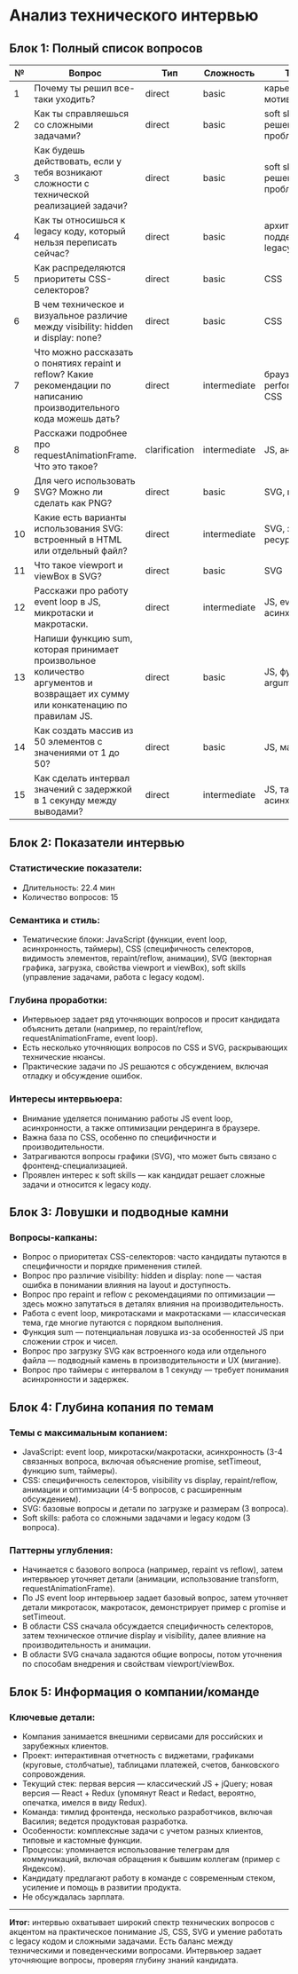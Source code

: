 # Анализ технического интервью

## Блок 1: Полный список вопросов

| №  | Вопрос                                                                                                 | Тип            | Сложность      | Темы           |
|-----|------------------------------------------------------------------------------------------------------|----------------|----------------|----------------|
| 1   | Почему ты решил все-таки уходить?                                                                     | direct         | basic          | карьера/мотивация|
| 2   | Как ты справляешься со сложными задачами?                                                           | direct         | basic          | soft skills/решение проблем |
| 3   | Как будешь действовать, если у тебя возникают сложности с технической реализацией задачи?           | direct         | basic          | soft skills/решение проблем |
| 4   | Как ты относишься к legacy коду, который нельзя переписать сейчас?                                  | direct         | basic          | архитектура/поддержка legacy |
| 5   | Как распределяются приоритеты CSS-селекторов?                                                        | direct         | basic          | CSS           |
| 6   | В чем техническое и визуальное различие между visibility: hidden и display: none?                     | direct         | basic          | CSS           |
| 7   | Что можно рассказать о понятиях repaint и reflow? Какие рекомендации по написанию производительного кода можешь дать? | direct         | intermediate   | браузер, performance, CSS |
| 8   | Расскажи подробнее про requestAnimationFrame. Что это такое?                                         | clarification  | intermediate   | JS, анимации  |
| 9   | Для чего использовать SVG? Можно ли сделать как PNG?                                                 | direct         | basic          | SVG, графика  |
| 10  | Какие есть варианты использования SVG: встроенный в HTML или отдельный файл?                         | direct         | intermediate   | SVG, загрузка ресурсов |
| 11  | Что такое viewport и viewBox в SVG?                                                                  | direct         | basic          | SVG           |
| 12  | Расскажи про работу event loop в JS, микротаски и макротаски.                                        | direct         | intermediate   | JS, event loop, асинхронность |
| 13  | Напиши функцию sum, которая принимает произвольное количество аргументов и возвращает их сумму или конкатенацию по правилам JS. | direct         | basic          | JS, функции, arguments |
| 14  | Как создать массив из 50 элементов с значениями от 1 до 50?                                          | direct         | basic          | JS, массивы   |
| 15  | Как сделать интервал значений с задержкой в 1 секунду между выводами?                                 | direct         | intermediate   | JS, таймеры, асинхронность |

## Блок 2: Показатели интервью

### Статистические показатели:
- Длительность: 22.4 мин
- Количество вопросов: 15

### Семантика и стиль:
- Тематические блоки: JavaScript (функции, event loop, асинхронность, таймеры), CSS (специфичность селекторов, видимость элементов, repaint/reflow, анимации), SVG (векторная графика, загрузка, свойства viewport и viewBox), soft skills (управление задачами, работа с legacy кодом).

### Глубина проработки:
- Интервьюер задает ряд уточняющих вопросов и просит кандидата объяснить детали (например, по repaint/reflow, requestAnimationFrame, event loop).
- Есть несколько уточняющих вопросов по CSS и SVG, раскрывающих технические нюансы.
- Практические задачи по JS решаются с обсуждением, включая отладку и обсуждение ошибок.

### Интересы интервьюера:
- Внимание уделяется пониманию работы JS event loop, асинхронности, а также оптимизации рендеринга в браузере.
- Важна база по CSS, особенно по специфичности и производительности.
- Затрагиваются вопросы графики (SVG), что может быть связано с фронтенд-специализацией.
- Проявлен интерес к soft skills — как кандидат решает сложные задачи и относится к legacy коду.

## Блок 3: Ловушки и подводные камни

### Вопросы-капканы:
- Вопрос о приоритетах CSS-селекторов: часто кандидаты путаются в специфичности и порядке применения стилей.
- Вопрос про различие visibility: hidden и display: none — частая ошибка в понимании влияния на layout и доступность.
- Вопрос про repaint и reflow с рекомендациями по оптимизации — здесь можно запутаться в деталях влияния на производительность.
- Работа с event loop, микротасками и макротасками — классическая тема, где многие путаются с порядком выполнения.
- Функция sum — потенциальная ловушка из-за особенностей JS при сложении строк и чисел.
- Вопрос про загрузку SVG как встроенного кода или отдельного файла — подводный камень в производительности и UX (мигание).
- Вопрос про таймеры с интервалом в 1 секунду — требует понимания асинхронности и задержек.

## Блок 4: Глубина копания по темам

### Темы с максимальным копанием:
- JavaScript: event loop, микротаски/макротаски, асинхронность (3-4 связанных вопроса, включая объяснение promise, setTimeout, функцию sum, таймеры).
- CSS: специфичность селекторов, visibility vs display, repaint/reflow, анимации и оптимизации (4-5 вопросов, с расширенным обсуждением).
- SVG: базовые вопросы и детали по загрузке и размерам (3 вопроса).
- Soft skills: работа со сложными задачами и legacy кодом (3 вопроса).

### Паттерны углубления:
- Начинается с базового вопроса (например, repaint vs reflow), затем интервьюер уточняет детали (анимации, использование transform, requestAnimationFrame).
- По JS event loop интервьюер задает базовый вопрос, затем уточняет детали микротасок, макротасок, демонстрирует пример с promise и setTimeout.
- В области CSS сначала обсуждается специфичность селекторов, затем техническое отличие display и visibility, далее влияние на производительность и анимации.
- В области SVG сначала задаются общие вопросы, потом уточнения по способам внедрения и свойствам viewport/viewBox.

## Блок 5: Информация о компании/команде

### Ключевые детали:
- Компания занимается внешними сервисами для российских и зарубежных клиентов.
- Проект: интерактивная отчетность с виджетами, графиками (круговые, столбчатые), таблицами платежей, счетов, банковского сопровождения.
- Текущий стек: первая версия — классический JS + jQuery; новая версия — React + Redux (упомянут React и Redact, вероятно, опечатка, имелся в виду Redux).
- Команда: тимлид фронтенда, несколько разработчиков, включая Василия; ведется продуктовая разработка.
- Особенности: комплексные задачи с учетом разных клиентов, типовые и кастомные функции.
- Процессы: упоминается использование телеграм для коммуникаций, включая обращения к бывшим коллегам (пример с Яндексом).
- Кандидату предлагают работу в команде с современным стеком, усиление и помощь в развитии продукта.
- Не обсуждалась зарплата.

---

**Итог:** интервью охватывает широкий спектр технических вопросов с акцентом на практическое понимание JS, CSS, SVG и умение работать с legacy кодом и сложными задачами. Есть баланс между техническими и поведенческими вопросами. Интервьюер задает уточняющие вопросы, проверяя глубину знаний кандидата.
